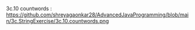 3c.10 countwords : https://github.com/shreyagaonkar28/AdvancedJavaProgramming/blob/main/3c.StringExercise/3c.10.countwords.png
